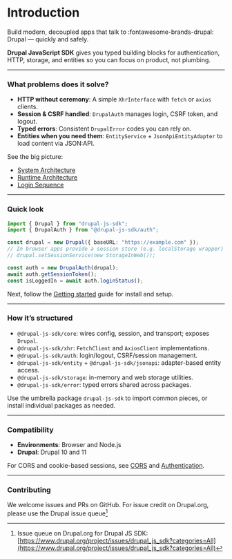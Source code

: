 # Introduction

Build modern, decoupled apps that talk to :fontawesome-brands-drupal: Drupal — quickly and safely.

**Drupal JavaScript SDK** gives you typed building blocks for authentication, HTTP, storage, and entities so you can focus on product, not plumbing.

---

### What problems does it solve?

- **HTTP without ceremony**: A simple `XhrInterface` with `fetch` or `axios` clients.
- **Session & CSRF handled**: `DrupalAuth` manages login, CSRF token, and logout.
- **Typed errors**: Consistent `DrupalError` codes you can rely on.
- **Entities when you need them**: `EntityService` + `JsonApiEntityAdapter` to load content via JSON:API.

See the big picture:
- [System Architecture](../dev/architecture.md)
- [Runtime Architecture](../dev/runtime.md)
- [Login Sequence](../dev/sequence-login.md)

---

### Quick look

```ts
import { Drupal } from "drupal-js-sdk";
import { DrupalAuth } from "@drupal-js-sdk/auth";

const drupal = new Drupal({ baseURL: "https://example.com" });
// In browser apps provide a session store (e.g. localStorage wrapper)
// drupal.setSessionService(new StorageInWeb());

const auth = new DrupalAuth(drupal);
await auth.getSessionToken();
const isLoggedIn = await auth.loginStatus();
```

Next, follow the [Getting started](getting-started.md) guide for install and setup.

---

### How it’s structured

- `@drupal-js-sdk/core`: wires config, session, and transport; exposes `Drupal`.
- `@drupal-js-sdk/xhr`: `FetchClient` and `AxiosClient` implementations.
- `@drupal-js-sdk/auth`: login/logout, CSRF/session management.
- `@drupal-js-sdk/entity` + `@drupal-js-sdk/jsonapi`: adapter-based entity access.
- `@drupal-js-sdk/storage`: in-memory and web storage utilities.
- `@drupal-js-sdk/error`: typed errors shared across packages.

Use the umbrella package `drupal-js-sdk` to import common pieces, or install individual packages as needed.

---

### Compatibility

- **Environments**: Browser and Node.js
- **Drupal**: Drupal 10 and 11

For CORS and cookie-based sessions, see [CORS](../guide/cors.md) and [Authentication](authentication.md).

---

### Contributing

We welcome issues and PRs on GitHub. For issue credit on Drupal.org, please use the Drupal issue queue[^1]




[^1]: Issue queue on Drupal.org for Drupal JS SDK: [https://www.drupal.org/project/issues/drupal_js_sdk?categories=All](https://www.drupal.org/project/issues/drupal_js_sdk?categories=All)
